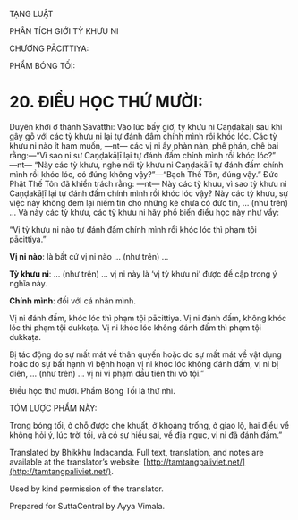  

TẠNG LUẬT

PHÂN TÍCH GIỚI TỲ KHƯU NI

CHƯƠNG PĀCITTIYA:

PHẨM BÓNG TỐI:

# 20\. ĐIỀU HỌC THỨ MƯỜI:

Duyên khởi ở thành Sāvatthī: Vào lúc bấy giờ, tỳ khưu ni Caṇḍakāḷī sau khi gây gỗ với các tỳ khưu ni lại tự đánh đấm chính mình rồi khóc lóc. Các tỳ khưu ni nào ít ham muốn, ―nt― các vị ni ấy phàn nàn, phê phán, chê bai rằng:—“Vì sao ni sư Caṇḍakāḷī lại tự đánh đấm chính mình rồi khóc lóc?” ―nt― “Này các tỳ khưu, nghe nói tỳ khưu ni Caṇḍakāḷī tự đánh đấm chính mình rồi khóc lóc, có đúng không vậy?”—“Bạch Thế Tôn, đúng vậy.” Đức Phật Thế Tôn đã khiển trách rằng: ―nt― Này các tỳ khưu, vì sao tỳ khưu ni Caṇḍakāḷī lại tự đánh đấm chính mình rồi khóc lóc vậy? Này các tỳ khưu, sự việc này không đem lại niềm tin cho những kẻ chưa có đức tin, … (như trên) … Và này các tỳ khưu, các tỳ khưu ni hãy phổ biến điều học này như vầy:

“Vị tỳ khưu ni nào tự đánh đấm chính mình rồi khóc lóc thì phạm tội pācittiya.”

**Vị ni nào**: là bất cứ vị ni nào … (như trên) …

**Tỳ khưu ni**: … (như trên) … vị ni này là ‘vị tỳ khưu ni’ được đề cập trong ý nghĩa này.

**Chính mình**: đối với cá nhân mình.

Vị ni đánh đấm, khóc lóc thì phạm tội pācittiya. Vị ni đánh đấm, không khóc lóc thì phạm tội dukkaṭa. Vị ni khóc lóc không đánh đấm thì phạm tội dukkaṭa.

Bị tác động do sự mất mát về thân quyến hoặc do sự mất mát về vật dụng hoặc do sự bất hạnh vì bệnh hoạn vị ni khóc lóc không đánh đấm, vị ni bị điên, … (như trên) … vị ni vi phạm đầu tiên thì vô tội.”

Điều học thứ mười. Phẩm Bóng Tối là thứ nhì.

TÓM LƯỢC PHẨM NÀY:

Trong bóng tối, ở chỗ được che khuất, ở khoảng trống, ở giao lộ, hai điều về không hỏi ý, lúc trời tối, và có sự hiểu sai, về địa ngục, vị ni đã đánh đấm.”

Translated by Bhikkhu Indacanda. Full text, translation, and notes are available at the translator’s website: [http://tamtangpaliviet.net/](http://tamtangpaliviet.net/).

Used by kind permission of the translator.

Prepared for SuttaCentral by Ayya Vimala.